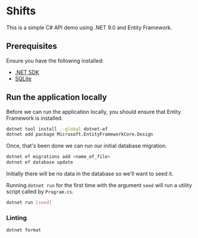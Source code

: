 # Shifts 

This is a simple C# API demo using .NET 9.0 and Entity Framework.

## Prerequisites

Ensure you have the following installed:

- [.NET SDK](https://dotnet.microsoft.com/en-us/download)
- [SQLite](https://www.sqlite.org/download.html)

## Run the application locally

Before we can run the application locally, you should ensure that Entity Framework is installed.

```sh
dotnet tool install --global dotnet-ef
dotnet add package Microsoft.EntityFrameworkCore.Design
```

Once, that's been done we can run our initial database migration.

```sh
dotnet ef migrations add <name_of_file>
dotnet ef database update
```

Initially there will be no data in the database so we'll want to seed it. 

Running `dotnet run` for the first time with the argument `seed` will run a utility script
called by `Program.cs`.

```sh
dotnet run [seed]
```

### Linting

```sh
dotnet format 
```
